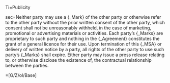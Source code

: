 Ti=Publicity

sec=Neither party may use a {_Mark} of the other party or otherwise refer to the other party without the prior written consent of the other party, which consent shall not be unreasonably withheld, in the case of marketing, promotional or advertising materials or activities. Each party’s {_Marks} are proprietary to such party and nothing in the {_Agreement} constitutes the grant of a general licence for their use. Upon termination of this {_MSA} or delivery of written notice by a party, all rights of the other party to use such party’s {_Marks} shall expire. Either party may issue a press release relating to, or otherwise disclose the existence of, the contractual relationship between the parties.

=[G/Z/ol/Base]
